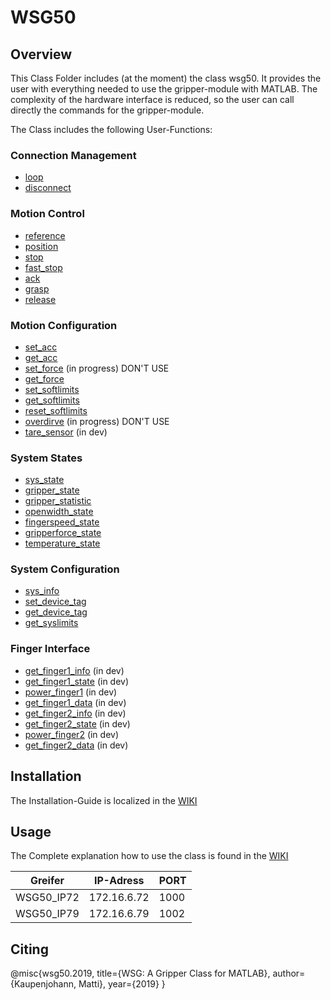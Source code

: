 # WSG50
    
## Overview
This Class Folder includes (at the moment) the class wsg50. It provides the  user with everything needed to use the gripper-module with MATLAB. The complexity of the hardware interface is reduced, so the user can call directly the commands for the gripper-module.

The Class includes the following User-Functions:

### Connection Management
* [loop](https://git.lit.fh-dortmund.de/rvc/weiss_tools/wsg50/wikis/home/wsg50/loop)
* [disconnect](https://git.lit.fh-dortmund.de/rvc/weiss_tools/wsg50/wikis/home/wsg50/disconnect)

### Motion Control
* [reference](https://git.lit.fh-dortmund.de/rvc/weiss_tools/wsg50/wikis/home/wsg50/reference)
* [position](https://git.lit.fh-dortmund.de/rvc/weiss_tools/wsg50/wikis/home/wsg50/position)
* [stop](https://git.lit.fh-dortmund.de/rvc/weiss_tools/wsg50/wikis/home/wsg50/stop)
* [fast_stop](https://git.lit.fh-dortmund.de/rvc/weiss_tools/wsg50/wikis/home/wsg50/fast_stop)
* [ack](https://git.lit.fh-dortmund.de/rvc/weiss_tools/wsg50/wikis/home/wsg50/ack)
* [grasp](https://git.lit.fh-dortmund.de/rvc/weiss_tools/wsg50/wikis/home/wsg50/grasp)
* [release](https://git.lit.fh-dortmund.de/rvc/weiss_tools/wsg50/wikis/home/wsg50/release)

### Motion Configuration
* [set_acc](https://git.lit.fh-dortmund.de/rvc/weiss_tools/wsg50/wikis/home/wsg50/set_acc)
* [get_acc](https://git.lit.fh-dortmund.de/rvc/weiss_tools/wsg50/wikis/home/wsg50/get_acc)
* [set_force](https://git.lit.fh-dortmund.de/rvc/weiss_tools/wsg50/wikis/home/wsg50/set_force) (in progress) DON'T USE
* [get_force](https://git.lit.fh-dortmund.de/rvc/weiss_tools/wsg50/wikis/home/wsg50/get_force)
* [set_softlimits](https://git.lit.fh-dortmund.de/rvc/weiss_tools/wsg50/wikis/home/wsg50/set_softlimits)
* [get_softlimits](https://git.lit.fh-dortmund.de/rvc/weiss_tools/wsg50/wikis/home/wsg50/get_softlimits)
* [reset_softlimits](https://git.lit.fh-dortmund.de/rvc/weiss_tools/wsg50/wikis/home/wsg50/reset_softlimits)
* [overdirve](https://git.lit.fh-dortmund.de/rvc/weiss_tools/wsg50/wikis/home/wsg50/overdrive) (in progress) DON'T USE
* [tare_sensor](https://git.lit.fh-dortmund.de/rvc/weiss_tools/wsg50/wikis/home/wsg50/tare_sensor) (in dev)

### System States
* [sys_state](https://git.lit.fh-dortmund.de/rvc/weiss_tools/wsg50/wikis/home/wsg50/sys_state)
* [gripper_state](https://git.lit.fh-dortmund.de/rvc/weiss_tools/wsg50/wikis/home/wsg50/gripper_state)
* [gripper_statistic](https://git.lit.fh-dortmund.de/rvc/weiss_tools/wsg50/wikis/home/wsg50/gripper_statistic)
* [openwidth_state](https://git.lit.fh-dortmund.de/rvc/weiss_tools/wsg50/wikis/home/wsg50/openwidth_state)
* [fingerspeed_state](https://git.lit.fh-dortmund.de/rvc/weiss_tools/wsg50/wikis/home/wsg50/fingerspeed_state)
* [gripperforce_state](https://git.lit.fh-dortmund.de/rvc/weiss_tools/wsg50/wikis/home/wsg50/gripperforce_state)
* [temperature_state](https://git.lit.fh-dortmund.de/rvc/weiss_tools/wsg50/wikis/home/wsg50/temperature_state)

### System Configuration
* [sys_info](https://git.lit.fh-dortmund.de/rvc/weiss_tools/wsg50/wikis/home/wsg50/sys_info)
* [set_device_tag](https://git.lit.fh-dortmund.de/rvc/weiss_tools/wsg50/wikis/home/wsg50/set_device_tag)
* [get_device_tag](https://git.lit.fh-dortmund.de/rvc/weiss_tools/wsg50/wikis/home/wsg50/get_device_tag)
* [get_syslimits](https://git.lit.fh-dortmund.de/rvc/weiss_tools/wsg50/wikis/home/wsg50/get_syslimits)

### Finger Interface
* [get_finger1_info](https://git.lit.fh-dortmund.de/rvc/weiss_tools/wsg50/wikis/home/wsg50/get_finger1_info) (in dev)
* [get_finger1_state](https://git.lit.fh-dortmund.de/rvc/weiss_tools/wsg50/wikis/home/wsg50/get_finger1_state) (in dev)
* [power_finger1](https://git.lit.fh-dortmund.de/rvc/weiss_tools/wsg50/wikis/home/wsg50/power_finger1) (in dev)
* [get_finger1_data](https://git.lit.fh-dortmund.de/rvc/weiss_tools/wsg50/wikis/home/wsg50/get_finger1_data) (in dev)
* [get_finger2_info](https://git.lit.fh-dortmund.de/rvc/weiss_tools/wsg50/wikis/home/wsg50/get_finger2_info) (in dev)
* [get_finger2_state](https://git.lit.fh-dortmund.de/rvc/weiss_tools/wsg50/wikis/home/wsg50/get_finger2_state) (in dev)
* [power_finger2](https://git.lit.fh-dortmund.de/rvc/weiss_tools/wsg50/wikis/home/wsg50/power_finger2) (in dev)
* [get_finger2_data](https://git.lit.fh-dortmund.de/rvc/weiss_tools/wsg50/wikis/home/wsg50/get_finger2_data) (in dev)

## Installation
The Installation-Guide is localized in the [WIKI](https://git.lit.fh-dortmund.de/rvc/weiss_tools/wsg50/wikis/home)
## Usage
The Complete explanation how to use the class is found in the [WIKI](https://git.lit.fh-dortmund.de/rvc/weiss_tools/wsg50/wikis/home/usage)

Greifer     | IP-Adress     | PORT
--------    | --------      | --------
WSG50_IP72  | 172.16.6.72   | 1000
WSG50_IP79  | 172.16.6.79   | 1002
## Citing
@misc{wsg50.2019, title={WSG: A Gripper Class for MATLAB}, author={Kaupenjohann, Matti}, year={2019} }
